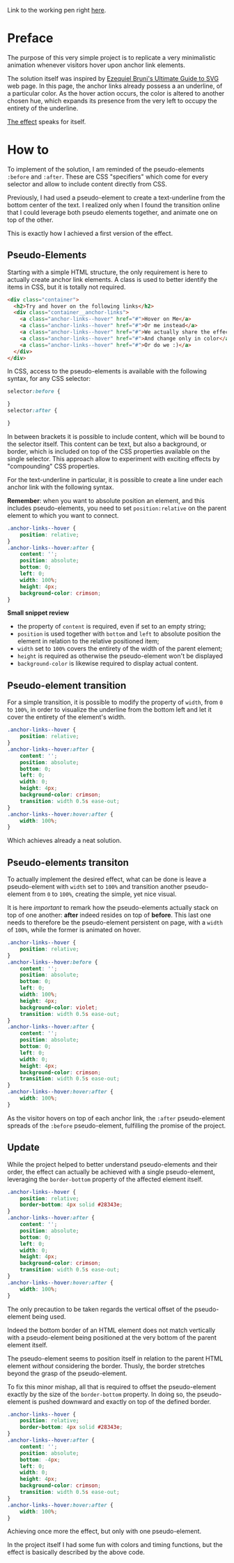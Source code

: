 Link to the working pen right [here](https://codepen.io/borntofrappe/full/bvvxYr/).

# Preface

The purpose of this very simple project is to replicate a very minimalistic animation whenever visitors hover upon anchor link elements. 

The solution itself was inspired by [Ezequiel Bruni's Ultimate Guide to SVG](https://www.webdesignerdepot.com/2015/01/the-ultimate-guide-to-svg/) web page. In this page, the anchor links already possess a an underline, of a particular color. As the hover action occurs, the color is altered to another chosen hue, which expands its presence from the very left to occupy the entirety of the underline. 

[The effect](https://codepen.io/borntofrappe/full/bvvxYr/) speaks for itself.

# How to 

To implement of the solution, I am reminded of the pseudo-elements `:before` and `:after`. These are CSS "specifiers" which come for every selector and allow to include content directly from CSS.

Previously, I had used a pseudo-element to create a text-underline from the bottom center of the text. I realized only when I found the transition online that I could leverage both pseudo elements together, and animate one on top of the other.

This is exactly how I achieved a first version of the effect.

## Pseudo-Element*s*

Starting with a simple HTML structure, the only requirement is here to actually create anchor link elements. A class is used to better identify the items in CSS, but it is totally not required.

```HTML
<div class="container">
  <h2>Try and hover on the following links</h2>
  <div class="container__anchor-links">
    <a class="anchor-links--hover" href="#">Hover on Me</a>
    <a class="anchor-links--hover" href="#">Or me instead</a>
    <a class="anchor-links--hover" href="#">We actually share the effect</a>
    <a class="anchor-links--hover" href="#">And change only in color</a>
    <a class="anchor-links--hover" href="#">Or do we :)</a>    
  </div>
</div>
```

In CSS, access to the pseudo-elements is available with the following syntax, for any CSS selector:

```CSS
selector:before {

}
selector:after {

}
```

In between brackets it is possible to include content, which will be bound to the selector itself. This content can be text, but also a background, or border, which is included on top of the CSS properties available on the single selector. This approach allow to experiment with exciting effects by "compounding" CSS properties.

For the text-underline in particular, it is possible to create a line under each anchor link with the following syntax.

**Remember**: when you want to absolute position an element, and this includes pseudo-elements, you need to set `position:relative` on the parent element to which you want to connect.

```CSS
.anchor-links--hover {
    position: relative;
}
.anchor-links--hover:after {
    content: '';
    position: absolute;
    bottom: 0;
    left: 0;
    width: 100%;
    height: 4px;
    background-color: crimson;
}
```

**Small snippet review**

- the property of `content` is required, even if set to an empty string;
- `position` is used together with `bottom` and `left` to absolute position the element in relation to the relative positioned item;
- `width` set to `100%` covers the entirety of the width of the parent element;
- `height` is required as otherwise the pseudo-element won't be displayed
- `background-color` is likewise required to display actual content.

## Pseudo-element transition

For a simple transition, it is possible to modify the property of `width`, from `0` to `100%`, in order to visualize the underline from the bottom left and let it cover the entirety of the element's width.

```CSS
.anchor-links--hover {
    position: relative;
}
.anchor-links--hover:after {
    content: '';
    position: absolute;
    bottom: 0;
    left: 0;
    width: 0;
    height: 4px;
    background-color: crimson;
    transition: width 0.5s ease-out;
}
.anchor-links--hover:hover:after {
    width: 100%;
}
```

Which achieves already a neat solution.

## Pseudo-element*s* transiton

To actually implement the desired effect, what can be done is leave a pseudo-element with `width` set to `100%` and transition another pseudo-element from `0` to `100%`, creating the simple, yet nice visual.

It is here *important* to remark how the pseudo-elements actually stack on top of one another: **after** indeed resides on top of **before**. This last one needs to therefore be the pseudo-element persistent on page, with a `width` of `100%`, while the former is animated on hover.

```CSS
.anchor-links--hover {
    position: relative;
}
.anchor-links--hover:before {
    content: '';
    position: absolute;
    bottom: 0;
    left: 0;
    width: 100%;
    height: 4px;
    background-color: violet;
    transition: width 0.5s ease-out;
}
.anchor-links--hover:after {
    content: '';
    position: absolute;
    bottom: 0;
    left: 0;
    width: 0;
    height: 4px;
    background-color: crimson;
    transition: width 0.5s ease-out;
}
.anchor-links--hover:hover:after {
    width: 100%;
}
```

As the visitor hovers on top of each anchor link, the `:after` pseudo-element spreads of the `:before` pseudo-element, fulfilling the promise of the project.


## Update

While the project helped to better understand pseudo-elements and their order, the effect can actually be achieved with a single pseudo-element, leveraging the `border-bottom` property of the affected element itself.

```CSS
.anchor-links--hover {
    position: relative;
    border-bottom: 4px solid #28343e;
}
.anchor-links--hover:after {
    content: '';
    position: absolute;
    bottom: 0;
    left: 0;
    width: 0;
    height: 4px;
    background-color: crimson;
    transition: width 0.5s ease-out;
}
.anchor-links--hover:hover:after {
    width: 100%;
}
```

The only precaution to be taken regards the vertical offset of the pseudo-element being used.

Indeed the bottom border of an HTML element does not match vertically with a pseudo-element being positioned at the very bottom of the parent element itself. 

The pseudo-element seems to position itself in relation to the parent HTML element *without* considering the border. Thusly, the border stretches beyond the grasp of the pseudo-element.

To fix this minor mishap, all that is required to offset the pseudo-element exactly by the size of the `border-bottom` property. In doing so, the pseudo-element is pushed downward and exactly on top of the defined border.

```CSS
.anchor-links--hover {
    position: relative;
    border-bottom: 4px solid #28343e;
}
.anchor-links--hover:after {
    content: '';
    position: absolute;
    bottom: -4px;
    left: 0;
    width: 0;
    height: 4px;
    background-color: crimson;
    transition: width 0.5s ease-out;
}
.anchor-links--hover:hover:after {
    width: 100%;
}
```

Achieving once more the effect, but only with one pseudo-element.

In the project itself I had some fun with colors and timing functions, but the effect is basically described by the above code.

